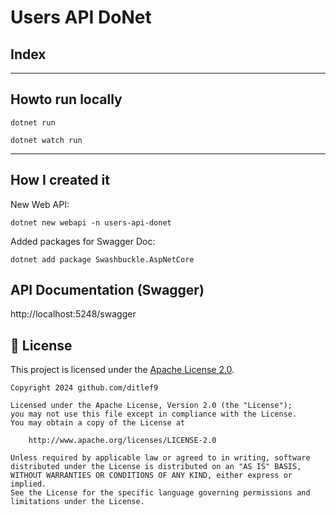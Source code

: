 # Users API DoNet

## Index

---

## Howto run locally

```dotnet run```

```dotnet watch run```

---
## How I created it

New Web API:
```
dotnet new webapi -n users-api-donet
```

Added packages for Swagger Doc:
```
dotnet add package Swashbuckle.AspNetCore
```


## API Documentation (Swagger)


http://localhost:5248/swagger



## 📜 License

This project is licensed under the
[Apache License 2.0](https://www.apache.org/licenses/LICENSE-2.0).

```
Copyright 2024 github.com/ditlef9

Licensed under the Apache License, Version 2.0 (the "License");
you may not use this file except in compliance with the License.
You may obtain a copy of the License at

    http://www.apache.org/licenses/LICENSE-2.0

Unless required by applicable law or agreed to in writing, software
distributed under the License is distributed on an "AS IS" BASIS,
WITHOUT WARRANTIES OR CONDITIONS OF ANY KIND, either express or implied.
See the License for the specific language governing permissions and
limitations under the License.
```
